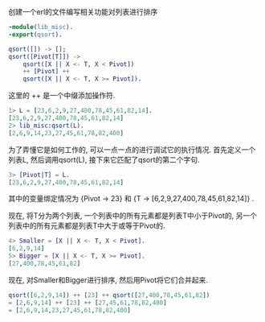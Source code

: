 创建一个erl的文件编写相关功能对列表进行排序

```lib_misc.erl
-module(lib_misc).
-export(qsort).

qsort([]) -> [];
qsort([Pivot[T]]) ->
    qsort([X || X <- T, X < Pivot])
    ++ [Pivot] ++
    qsort([X || X <- T, X >= Pivot]).
```

这里的 ++ 是一个中缀添加操作符.


```erl
1> L = [23,6,2,9,27,400,78,45,61,82,14].
[23,6,2,9,27,400,78,45,61,82,14]
2> lib_misc:qsort(L).
[2,6,9,14,23,27,45,61,78,82,400]
```

为了弄懂它是如何工作的, 可以一点一点的进行调试它的执行情况. 首先定义一个列表L, 然后调用qsort(L), 接下来它匹配了qsort的第二个字句.

```erl
3> [Pivot|T] = L.
[23,6,2,9,27,400,78,45,61,82,14]
```

其中的变量绑定情况为 {Pivot -> 23} 和 {T -> [6,2,9,27,400,78,45,61,82,14]} .

现在, 将T分为两个列表, 一个列表中的所有元素都是列表T中小于Pivot的, 另一个列表中的所有元素都是列表T中大于或等于Pivot的.

```erl
4> Smaller = [X || X <- T, X < Pivot].
[6,2,9,14]
5> Bigger = [X || X <- T, X >= Pivot].
[27,400,78,45,61,82]
```

现在, 对Smaller和Bigger进行排序, 然后用Pivot将它们合并起来.

```erl
qsort([6,2,9,14]) ++ [23] ++ qsort([27,400,78,45,61,82])
= [2,6,9,14] ++ [23] ++ [27,45,61,78,82,400]
= [2,6,9,14,23,27,45,61,78,82,400]
```




